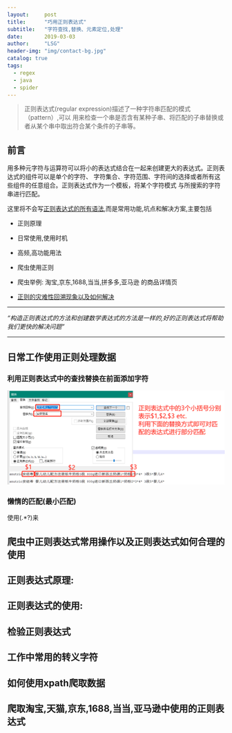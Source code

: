 ```yaml
---
layout:     post
title:      "巧用正则表达式"
subtitle:   "字符查找,替换、元素定位,处理"
date:       2019-03-03
author:     "LSG"
header-img: "img/contact-bg.jpg"
catalog: true
tags:
  - regex
  - java
  - spider
---
```



> 正则表达式(regular expression)描述了一种字符串匹配的模式（pattern）,可以
> 用来检查一个串是否含有某种子串、将匹配的子串替换或者从某个串中取出符合某个条件的子串等。


## 前言
用多种元字符与运算符可以将小的表达式结合在一起来创建更大的表达式。正则表达式的组件可以是单个的字符、
字符集合、字符范围、字符间的选择或者所有这些组件的任意组合。正则表达式作为一个模板，将某个字符模式
与所搜索的字符串进行匹配。

这里将不会写[正则表达式的所有语法]( https://www.runoob.com/regexp/regexp-syntax.html ),而是常用功能,坑点和解决方案,主要包括

* 正则原理

* 日常使用,使用时机
* 高频,高功能用法
* 爬虫使用正则
* 爬虫举例: 淘宝,京东,1688,当当,拼多多,亚马逊 的商品详情页
* [正则的灾难性回溯现象以及如何解决]( https://regex101.com/ )

------

*“构造正则表达式的方法和创建数学表达式的方法是一样的,好的正则表达式将帮助我们更快的解决问题”*

-------



## 日常工作使用正则处理数据

### 利用正则表达式中的查找替换在前面添加字符

![img](../../img/in-post/regex001.png)

### 懒惰的匹配(最小匹配)

  使用(.*?)来




## 爬虫中正则表达式常用操作以及正则表达式如何合理的使用





## 正则表达式原理:

## 正则表达式的使用:

## 检验正则表达式

## 工作中常用的转义字符

## 如何使用xpath爬取数据

## 爬取淘宝,天猫,京东,1688,当当,亚马逊中使用的正则表达式


